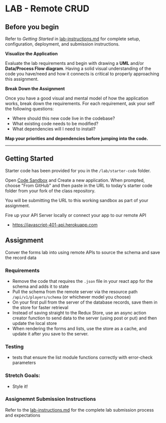 # LAB - Remote CRUD

## Before you begin
Refer to *Getting Started*  in [lab-instructions.md](../../../reference/submission-instructions/labs.md) for complete setup, configuration, deployment, and submission instructions.

**Visualize the Application**

Evaluate the lab requirements and begin with drawing a **UML** and/or **Data/Process Flow diagram**.  Having a solid visual understanding of the code you have/need and how it connects is critical to properly approaching this assignment.

**Break Down the Assignment**

Once you have a good visual and mental model of how the application works, break down the requirements. For each requirement, ask your self the following questions:

* Where should this new code live in the codebase?
* What existing code needs to be modified?
* What dependencies will I need to install?

**Map your priorities and dependencies before jumping into the code.**

---

## Getting Started
Starter code has been provided for you in the `/lab/starter-code` folder. 

Open [Code Sandbox](http://codesandbox.io) and Create a new application. When prompted, choose "From GitHub" and then paste in the URL to today's starter code folder from your fork of the class repository.

You will be submitting the URL to this working sandbox as part of your assignment.

Fire up your API Server locally or connect your app to our remote API
* https://javascript-401-api.herokuapp.com

## Assignment
Conver the forms lab into using remote APIs to source the schema and save the record data

### Requirements
* Remove the code that requires the `.json` file in  your react app for the schema and adds it to state
* Pull the schema from the remote server via the resource path `/api/v1/players/schema` (or whichever model you choose)
* On your first pull from the server of the database records, save them in the store for faster retrieval
* Instead of saving straight to the Redux Store, use an async action creator function to send data to the server (using post or put) and then update the local store
* When rendering the forms and lists, use the store as a cache, and update it after you save to the server.

### Testing
* tests that ensure the list module functions correctly with error-check parameters

### Stretch Goals:
* Style it!

### Assignemnt Submission Instructions
Refer to the [lab-instructions.md](../../../reference/submission-instructions/labs.md) for the complete lab submission process and expectations